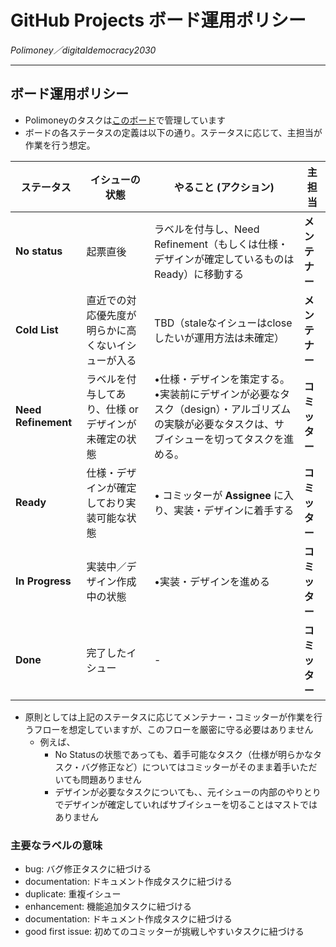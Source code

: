 # GitHub Projects ボード運用ポリシー  
_Polimoney／digitaldemocracy2030_

---

## ボード運用ポリシー
* Polimoneyのタスクは[このボード](https://github.com/orgs/digitaldemocracy2030/projects/15)で管理しています
* ボードの各ステータスの定義は以下の通り。ステータスに応じて、主担当が作業を行う想定。

|  ステータス | イシューの状態 | **やること (アクション)** | 主担当 |
|---|---|---|---|
| **No status** | 起票直後 | ラベルを付与し、Need Refinement（もしくは仕様・デザインが確定しているものはReady）に移動する | **メンテナー** |
| **Cold List** | 直近での対応優先度が明らかに高くないイシューが入る | TBD（staleなイシューはcloseしたいが運用方法は未確定） | **メンテナー** |
| **Need Refinement** | ラベルを付与してあり、仕様 or デザインが未確定の状態 | •仕様・デザインを策定する。 <br> •実装前にデザインが必要なタスク（design）・アルゴリズムの実験が必要なタスクは、サブイシューを切ってタスクを進める。| **コミッター** |
| **Ready** | 仕様・デザインが確定しており実装可能な状態 | • コミッターが **Assignee** に入り、実装・デザインに着手する| **コミッター** |
| **In Progress** | 実装中／デザイン作成中の状態 | •実装・デザインを進める| **コミッター** |
| **Done** | 完了したイシュー | -| **コミッター** |


* 原則としては上記のステータスに応じてメンテナー・コミッターが作業を行うフローを想定していますが、このフローを厳密に守る必要はありません
  * 例えば、
    * No Statusの状態であっても、着手可能なタスク（仕様が明らかなタスク・バグ修正など）についてはコミッターがそのまま着手いただいても問題ありません
    * デザインが必要なタスクについても、、元イシューの内部のやりとりでデザインが確定していればサブイシューを切ることはマストではありません


### 主要なラベルの意味

* bug: バグ修正タスクに紐づける
* documentation: ドキュメント作成タスクに紐づける
* duplicate: 重複イシュー
* enhancement: 機能追加タスクに紐づける
* documentation: ドキュメント作成タスクに紐づける
* good first issue: 初めてのコミッターが挑戦しやすいタスクに紐づける
